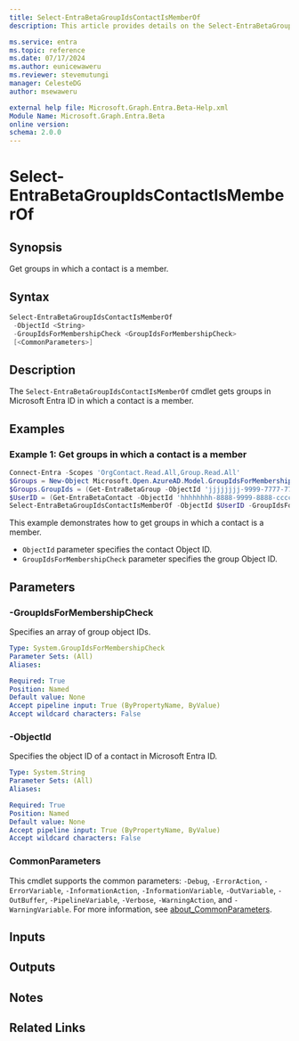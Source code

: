 ```yaml
---
title: Select-EntraBetaGroupIdsContactIsMemberOf
description: This article provides details on the Select-EntraBetaGroupIdsContactIsMemberOf.

ms.service: entra
ms.topic: reference
ms.date: 07/17/2024
ms.author: eunicewaweru
ms.reviewer: stevemutungi
manager: CelesteDG
author: msewaweru

external help file: Microsoft.Graph.Entra.Beta-Help.xml
Module Name: Microsoft.Graph.Entra.Beta
online version:
schema: 2.0.0
---
```


# Select-EntraBetaGroupIdsContactIsMemberOf

## Synopsis

Get groups in which a contact is a member.

## Syntax

```powershell
Select-EntraBetaGroupIdsContactIsMemberOf 
 -ObjectId <String>
 -GroupIdsForMembershipCheck <GroupIdsForMembershipCheck> 
 [<CommonParameters>]
```

## Description

The `Select-EntraBetaGroupIdsContactIsMemberOf` cmdlet gets groups in Microsoft Entra ID in which a contact is a member.

## Examples

### Example 1: Get groups in which a contact is a member

```powershell
Connect-Entra -Scopes 'OrgContact.Read.All,Group.Read.All'
$Groups = New-Object Microsoft.Open.AzureAD.Model.GroupIdsForMembershipCheck
$Groups.GroupIds = (Get-EntraBetaGroup -ObjectId 'jjjjjjjj-9999-7777-7777-uuuuuuuuuuuu').ObjectId
$UserID = (Get-EntraBetaContact -ObjectId 'hhhhhhhh-8888-9999-8888-cccccccccccc').ObjectId
Select-EntraBetaGroupIdsContactIsMemberOf -ObjectId $UserID -GroupIdsForMembershipCheck $Groups
```

This example demonstrates how to get groups in which a contact is a member.

- `ObjectId` parameter specifies the contact Object ID.
- `GroupIdsForMembershipCheck` parameter specifies the group Object ID.

## Parameters

### -GroupIdsForMembershipCheck

Specifies an array of group object IDs.

```yaml
Type: System.GroupIdsForMembershipCheck
Parameter Sets: (All)
Aliases:

Required: True
Position: Named
Default value: None
Accept pipeline input: True (ByPropertyName, ByValue)
Accept wildcard characters: False
```

### -ObjectId

Specifies the object ID of a contact in Microsoft Entra ID.

```yaml
Type: System.String
Parameter Sets: (All)
Aliases:

Required: True
Position: Named
Default value: None
Accept pipeline input: True (ByPropertyName, ByValue)
Accept wildcard characters: False
```

### CommonParameters

This cmdlet supports the common parameters: `-Debug`, `-ErrorAction`, `-ErrorVariable`, `-InformationAction`, `-InformationVariable`, `-OutVariable`, `-OutBuffer`, `-PipelineVariable`, `-Verbose`, `-WarningAction`, and `-WarningVariable`. For more information, see [about_CommonParameters](https://go.microsoft.com/fwlink/?LinkID=113216).

## Inputs

## Outputs

## Notes

## Related Links
